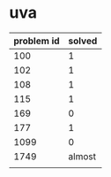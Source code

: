 # uva
| problem id | solved |
|------------|--------|
|        100 | 1      |
|        102 | 1      |
|        108 | 1      |
|        115 | 1      |
|        169 | 0      |
|        177 | 1      |
|       1099 | 0      |
|       1749 | almost |
|            |        |
